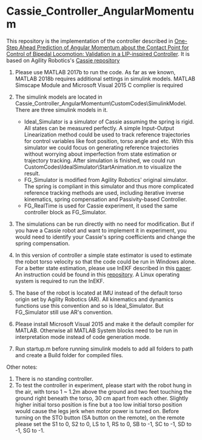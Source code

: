 # Cassie_Controller_AngularMomentum
This repository is the implementation of the controller described in [One-Step Ahead Prediction of Angular Momentum about the Contact Point for Control of Bipedal Locomotion: Validation in a LIP-inspired Controller](https://arxiv.org/abs/2008.10763). It is based on Agility Robotics's [Cassie repository](https://github.com/agilityrobotics/cassie-doc)
1. Please use MATLAB 2017b to run the code. As far as we known, MATLAB 2018b requires additional settings in simulink models. MATLAB Simscape Module and Microsoft Visual 2015 C complier is required
2. The simulink models are located in Cassie_Controller_AngularMomentum\CustomCodes\SimulinkModel. There are three simulink models in it.
	 - Ideal_Simulator is a simulator of Cassie assuming the spring is rigid. All states can be measured perfectly. A simple Input-Output Linearization method could be used to track reference trajectories for control variables like foot position, torso angle and etc. With this simulator we could focus on generating reference trajectories without worrying about imperfection from state estimation or trajectory tracking. After simulation is finished, we could run CustomCodes\IdealSimulator\StartAnimation.m to visualize the result.
	 - FG_Simulator is modified from Agility Robotics' original simulator. The spring is compliant in this simulator and thus more complicated reference tracking methods are used, including iterative inverse kinematics, spring compensation and Passivity-based Controller.
	 - FG_RealTime is used for Cassie experiment, it used the same controller block as FG_Simulator.

3. The simulations can be run directly with no need for modification. But if you have a Cassie robot and want to implement it in experiment, you would need to identify your Cassie's spring coefficients and change the spring compensation.
4. In this version of controller a simple state estimator is used to estimate the robot torso velocity so that the code could be run in Windows alone. For a better state estimation, please use InEKF described in this [paper](https://journals.sagepub.com/doi/full/10.1177/0278364919894385). An instruction could be found in this [repository](https://github.com/UMich-BipedLab/cassie_ros). A Linux operating system is required to run the InEKF.
5. The base of the robot is located at IMU instead of the default torso origin set by Agility Robotics (AR). All kinematics and dynamics functions use this convention and so is Ideal_Simulator. But FG_Simulator still use AR's convention.
6. Please install Microsoft Visual 2015 and make it the default compiler for MATLAB. Otherwise all MATLAB System blocks need to be run in interpretation mode instead of code generation mode. 
7. Run startup.m before running simulink models to add all folders to path and create a Build folder for compiled files.

Other notes:
1. There is no standing controller.
2. To test the controller in experiment, please start with the robot hung in the air, with torso 1 ~ 1.2m above the ground and two feet touching the ground right beneath the torso, 30 cm apart from each other. Slightly higher initial torso position is fine but a too low initial torso position would cause the legs jerk when motor power is turned on. Before turning on the STO button (SA button on the remote), on the remote please set the S1 to 0, S2 to 0, LS to 1, RS to 0, SB to -1, SC to -1, SD to -1, SG to -1. 
